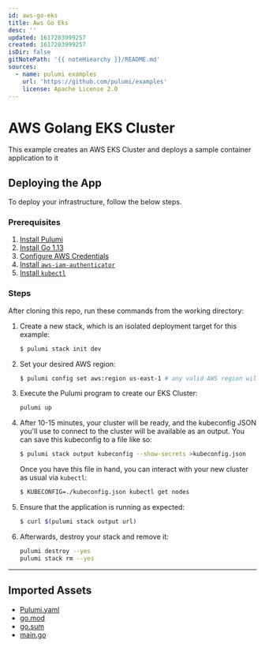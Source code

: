 ```yaml
---
id: aws-go-eks
title: Aws Go Eks
desc: ''
updated: 1617203999257
created: 1617203999257
isDir: false
gitNotePath: '{{ noteHiearchy }}/README.md'
sources:
  - name: pulumi examples
    url: 'https://github.com/pulumi/examples'
    license: Apache License 2.0
---
```

# AWS Golang EKS Cluster

This example creates an AWS EKS Cluster and deploys a sample container application to it

## Deploying the App

 To deploy your infrastructure, follow the below steps.

### Prerequisites

1. [Install Pulumi](https://www.pulumi.com/docs/get-started/install/)
2. [Install Go 1.13](https://golang.org/doc/install)
3. [Configure AWS Credentials](https://www.pulumi.com/docs/intro/cloud-providers/aws/setup/)
4. [Install `aws-iam-authenticator`](https://docs.aws.amazon.com/eks/latest/userguide/install-aws-iam-authenticator.html)
5. [Install `kubectl`](https://kubernetes.io/docs/tasks/tools/install-kubectl/)

### Steps

After cloning this repo, run these commands from the working directory:

1. Create a new stack, which is an isolated deployment target for this example:

   ```bash
   $ pulumi stack init dev
   ```

2. Set your desired AWS region:

   ```bash
   $ pulumi config set aws:region us-east-1 # any valid AWS region will work
   ```

3. Execute the Pulumi program to create our EKS Cluster:

   ```bash
   pulumi up
   ```

4. After 10-15 minutes, your cluster will be ready, and the kubeconfig JSON you'll use to connect to the cluster will
   be available as an output. You can save this kubeconfig to a file like so:

   ```bash
   $ pulumi stack output kubeconfig --show-secrets >kubeconfig.json
   ```

    Once you have this file in hand, you can interact with your new cluster as usual via `kubectl`:

   ```bash
   $ KUBECONFIG=./kubeconfig.json kubectl get nodes
   ```

5. Ensure that the application is running as expected:

   ```bash
   $ curl $(pulumi stack output url) 
   ```


7. Afterwards, destroy your stack and remove it:

   ```bash
   pulumi destroy --yes
   pulumi stack rm --yes
   ```

* * *

## Imported Assets

- [Pulumi.yaml](/assets/pulumi.yaml)
- [go.mod](/assets/go.mod)
- [go.sum](/assets/go.sum)
- [main.go](/assets/main.go)

